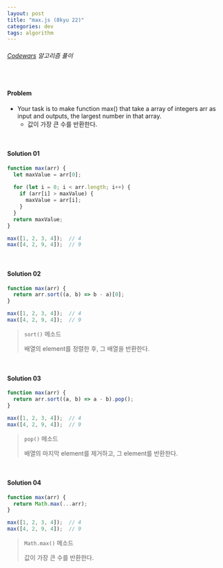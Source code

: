```yaml
---
layout: post
title: "max.js (8kyu 22)"
categories: dev
tags: algorithm
---
```


###### [Codewars](https://www.codewars.com) 알고리즘 풀이

<br>

#### Problem

- Your task is to make function max() that take a array of integers arr as input and outputs, the largest number in that array.
  - 값이 가장 큰 수를 반환한다.

<br>

#### Solution 01

```js
function max(arr) {
  let maxValue = arr[0];
  
  for (let i = 0; i < arr.length; i++) {
    if (arr[i] > maxValue) {
      maxValue = arr[i];
    }
  }
  return maxValue;
}

max([1, 2, 3, 4]);  // 4
max([4, 2, 9, 4]);  // 9
```

<br>

#### Solution 02

```js
function max(arr) {
  return arr.sort((a, b) => b - a)[0];
}

max([1, 2, 3, 4]);  // 4
max([4, 2, 9, 4]);  // 9
```

> `sort()` 메소드
>
> 배열의 element를 정렬한 후, 그 배열을 반환한다.

<br>

#### Solution 03

```js
function max(arr) {
  return arr.sort((a, b) => a - b).pop();
}

max([1, 2, 3, 4]);  // 4
max([4, 2, 9, 4]);  // 9
```

> `pop()` 메소드
>
> 배열의 마지막 element를 제거하고, 그 element를 반환한다.

<br>

#### Solution 04

```js
function max(arr) {
  return Math.max(...arr);
}

max([1, 2, 3, 4]);  // 4
max([4, 2, 9, 4]);  // 9
```

> `Math.max()` 메소드
>
> 값이 가장 큰 수를 반환한다.

<br>

<br>